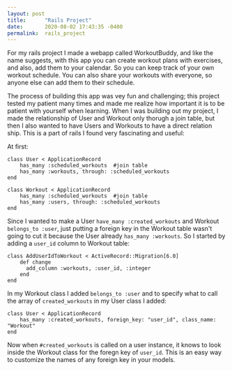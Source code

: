 ```yaml
---
layout: post
title:      "Rails Project"
date:       2020-08-02 17:43:35 -0400
permalink:  rails_project
---
```



For my rails project I made a webapp called WorkoutBuddy, and like the name suggests, with this app you can create workout plans with exercises, and also, add them to your calendar. So you can keep track of your own workout schedule. You can also share your workouts with everyone, so anyone else can add them to their schedule. 

The process of building this app was vey fun and challenging; this project tested my patient many times and made me realize how important it is to be patient with yourself when learning. When I was building out my project, I made the relationship of User and Workout only thorugh a join table, but then I also wanted to have Users and Workouts to have a direct relation ship. This is a part of rails I found very fascinating and useful:

At first:
```
class User < ApplicationRecord
    has_many :scheduled_workouts  #join table
    has_many :workouts, through: :scheduled_workouts
end

class Workout < ApplicationRecord
    has_many :scheduled_workouts  #join table
    has_many :users, through: :scheduled_workouts
end
```

Since I wanted to make a User `have_many :created_workouts` and Workout `belongs_to :user`, just putting a foreign key in the Workout table wasn't going to cut it because the User already `has_many :workouts`. So I started by adding a `user_id` column to Workout table:

```
class AddUserIdToWorkout < ActiveRecord::Migration[6.0]
    def change
      add_column :workouts, :user_id, :integer
    end
end
```

In my Workout class I added `belongs_to :user` and to specify what to call the array of `created_workouts` in my User class I added:

```
class User < ApplicationRecord
    has_many :created_workouts, foreign_key: "user_id", class_name: "Workout"
end
```

Now when `#created_workouts` is called on a user instance, it knows to look inside the Workout class for the foregn key of `user_id`. This is an easy way to customize the names of any foreign key in your models.


